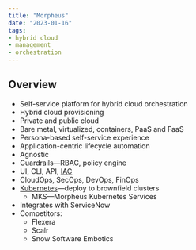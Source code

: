 ```yaml
---
title: "Morpheus"
date: "2023-01-16"
tags:
- hybrid cloud
- management
- orchestration
---
```


## Overview

- Self-service platform for hybrid cloud orchestration
- Hybrid cloud provisioning
- Private and public cloud
- Bare metal, virtualized, containers, PaaS and FaaS
- Persona-based self-service experience
- Application-centric lifecycle automation
- Agnostic
- Guardrails—RBAC, policy engine
- UI, CLI, API, [IAC](notes/Infrastructure%20as%20Code%20(IAC).md)
- CloudOps, SecOps, DevOps, FinOps
- [Kubernetes](notes/moc/Kubernetes.md)—deploy to brownfield clusters
	- MKS—Morpheus Kubernetes Services
- Integrates with ServiceNow
- Competitors:
	- Flexera
	- Scalr
	- Snow Software Embotics
